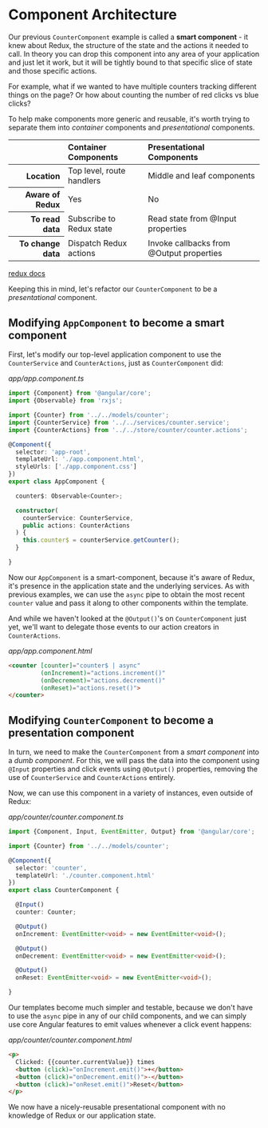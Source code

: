 # Component Architecture

Our previous `CounterComponent` example is called a **smart 
component** - it knew about Redux, the structure of the state and the actions it
needed to call. In theory you can drop this component into any area of your 
application and just let it work, but it will be tightly bound to that specific 
slice of state and those specific actions.

For example, what if we wanted to have multiple counters tracking different 
things on the page? Or how about counting the number of red clicks vs blue 
clicks?

To help make components more generic and reusable, it's worth trying to separate
them into _container_ components and _presentational_ components.

<table>
    <thead>
        <tr>
            <th></th>
            <th scope="col" style="text-align:left">Container Components</th>
            <th scope="col" style="text-align:left">Presentational Components</th>
        </tr>
    </thead>
    <tbody>
        <tr>
          <th scope="row" style="text-align:right">Location</th>
          <td>Top level, route handlers</td>
          <td>Middle and leaf components</td>
        </tr>
        <tr>
          <th scope="row" style="text-align:right">Aware of Redux</th>
          <td>Yes</th>
          <td>No</th>
        </tr>
        <tr>
          <th scope="row" style="text-align:right">To read data</th>
          <td>Subscribe to Redux state</td>
          <td>Read state from @Input properties</td>
        </tr>
        <tr>
          <th scope="row" style="text-align:right">To change data</th>
          <td>Dispatch Redux actions</td>
          <td>Invoke callbacks from @Output properties</td>
        </tr>
    </tbody>
</table>

[redux docs](http://redux.js.org/docs/basics/UsageWithReact.html)

Keeping this in mind, let's refactor our `CounterComponent` to be a 
_presentational_ component.

## Modifying `AppComponent` to become a smart component

First, let's modify our top-level application component to use the 
`CounterService` and `CounterActions`, just as `CounterComponent` did:

_app/app.component.ts_

```typescript
import {Component} from '@angular/core';
import {Observable} from 'rxjs';

import {Counter} from '../../models/counter';
import {CounterService} from '../../services/counter.service';
import {CounterActions} from '../../store/counter/counter.actions';

@Component({
  selector: 'app-root',
  templateUrl: './app.component.html',
  styleUrls: ['./app.component.css']
})
export class AppComponent {

  counter$: Observable<Counter>;

  constructor(
    counterService: CounterService,
    public actions: CounterActions
  ) {
    this.counter$ = counterService.getCounter();
  }

}
```

Now our `AppComponent` is a smart-component, because it's aware of Redux, it's 
presence in the application state and the underlying services. As with previous 
examples, we can use the `async` pipe to obtain the most recent `counter` value 
and pass it along to other components within the template. 

And while we haven't looked at the `@Output()`'s on `CounterComponent` just yet, 
we'll want to delegate those events to our action creators in `CounterActions`. 

_app/app.component.html_

```html
<counter [counter]="counter$ | async"
         (onIncrement)="actions.increment()"
         (onDecrement)="actions.decrement()"
         (onReset)="actions.reset()">
</counter>
```

## Modifying `CounterComponent` to become a presentation component

In turn, we need to make the `CounterComponent` from a *smart component* into a 
*dumb component*. For this, we will pass the data into the component using 
`@Input` properties and click events using `@Output()` properties, removing the 
use of `CounterService` and `CounterActions` entirely.

Now, we can use this component in a variety of instances, even outside of Redux:

_app/counter/counter.component.ts_
```typescript
import {Component, Input, EventEmitter, Output} from '@angular/core';

import {Counter} from '../../models/counter';

@Component({
  selector: 'counter',
  templateUrl: './counter.component.html'
})
export class CounterComponent {

  @Input()
  counter: Counter;

  @Output()
  onIncrement: EventEmitter<void> = new EventEmitter<void>();

  @Output()
  onDecrement: EventEmitter<void> = new EventEmitter<void>();

  @Output()
  onReset: EventEmitter<void> = new EventEmitter<void>();

}
```

Our templates become much simpler and testable, because we don't have to use the 
`async` pipe in any of our child components, and we can simply use core Angular 
features to emit values whenever a click event happens:

_app/counter/counter.component.html_

```html
<p>
  Clicked: {{counter.currentValue}} times
  <button (click)="onIncrement.emit()">+</button>
  <button (click)="onDecrement.emit()">-</button>
  <button (click)="onReset.emit()">Reset</button>
</p>
```

We now have a nicely-reusable presentational component with no knowledge of
Redux or our application state.